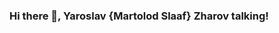 ### Hi there 👋, Yaroslav {Martolod Slaaf} Zharov talking!

<!--
**MartSlaaf/MartSlaaf** is a ✨ _special_ ✨ repository because its `README.md` (this file) appears on your GitHub profile.

I'm a PhD student @ KIT university. Doing fancy DL for physicists and biologists bounded to X-Ray tomography. Interested in all weak supervision stuff around.

If you are interested in collaboration or just a chit-chat related to what am I doing, feel free to contact me via [telegram](https://t.me/martolod).

Things I do:
- 🦮 I started [Self Supervised Boy](https://t.me/selfsupervised) channel. Making papers summaries for everything not-so-supervised.
- 🔪 Wrote [Torch Volume Slicing Dataset](https://github.com/MartSlaaf/TVSD). If you want to train a 2D networks from 3D data, go check it.
- 🧵 Simple python [cross-stitch](https://github.com/MartSlaaf/cross-stitch) converter, to make cross-stitch scheme out of your image. Simple, yet worthy image processing inside.
